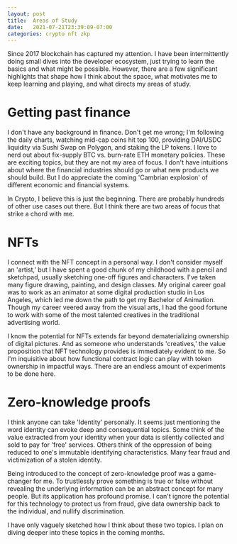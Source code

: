 ```yaml
---
layout: post
title:  Areas of Study
date:   2021-07-21T23:39:09-07:00
categories: crypto nft zkp
---
```

Since 2017 blockchain has captured my attention. I have been intermittently doing small dives into the developer ecosystem, just trying to learn the basics and what might be possible. However, there are a few significant highlights that shape how I think about the space, what motivates me to keep learning and playing, and what directs my areas of study.

# Getting past finance
I don't have any background in finance. Don't get me wrong; I'm following the daily charts, watching mid-cap coins hit top 100, providing DAI/USDC liquidity via Sushi Swap on Polygon, and staking the LP tokens. I love to nerd out about fix-supply BTC vs. burn-rate ETH monetary policies. These are exciting topics, but they are not my area of focus. I don't have intuitions about where the financial industries should go or what new products we should build. But I do appreciate the coming 'Cambrian explosion' of different economic and financial systems. 

In Crypto, I believe this is just the beginning. There are probably hundreds of other use cases out there. But I think there are two areas of focus that strike a chord with me.

# NFTs
I connect with the NFT concept in a personal way. I don't consider myself an 'artist,' but I have spent a good chunk of my childhood with a pencil and sketchpad, usually sketching one-off figures and characters. I've taken many figure drawing, painting, and design classes. My original career goal was to work as an animator at some digital production studio in Los Angeles, which led me down the path to get my Bachelor of Animation. Though my career veered away from the visual arts, I had the good fortune to work with some of the most talented creatives in the traditional advertising world.

I know the potential for NFTs extends far beyond dematerializing ownership of digital pictures. And as someone who understands 'creatives,' the value proposition that NFT technology provides is immediately evident to me. So I'm inquisitive about how functional contract logic can play with token ownership in impactful ways. There are an endless amount of experiments to be done here. 

# Zero-knowledge proofs
I think anyone can take 'Identity' personally. It seems just mentioning the word identity can evoke deep and consequential topics. Some think of the value extracted from your identity when your data is silently collected and sold to pay for 'free' services. Others think of the oppression of being reduced to one's immutable identifying characteristics. Many fear fraud and victimization of a stolen identity.

Being introduced to the concept of zero-knowledge proof was a game-changer for me. To trustlessly prove something is true or false without revealing the underlying information can be an abstract concept for many people. But its application has profound promise. I can't ignore the potential for this technology to protect us from fraud, give data ownership back to the individual, and nullify discrimination.

I have only vaguely sketched how I think about these two topics. I plan on diving deeper into these topics in the coming months. 